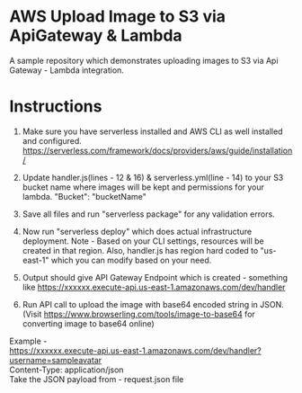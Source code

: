 # AWS Upload Image to S3 via ApiGateway & Lambda

A sample repository which demonstrates uploading images to S3 via Api Gateway - Lambda integration.

# Instructions

1. Make sure you have serverless installed and AWS CLI as well installed and configured.
https://serverless.com/framework/docs/providers/aws/guide/installation/

2. Update handler.js(lines - 12 & 16) & serverless.yml(line - 14) to your S3 bucket name where images will be kept and permissions for your lambda.
"Bucket": "bucketName"

3. Save all files and run "serverless package" for any validation errors.

4. Now run "serverless deploy" which does actual infrastructure deployment. Note - Based on your CLI settings, resources will be created in that region. Also, handler.js has region hard coded to "us-east-1" which you can modify based on your need.

5. Output should give API Gateway Endpoint which is created - something like https://xxxxxx.execute-api.us-east-1.amazonaws.com/dev/handler

6. Run API call to upload the image with base64 encoded string in JSON. (Visit https://www.browserling.com/tools/image-to-base64 for converting image to base64 online)

Example -     
https://xxxxxx.execute-api.us-east-1.amazonaws.com/dev/handler?username=sampleavatar     
Content-Type: application/json     
Take the JSON payload from - request.json file    
